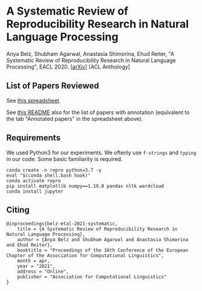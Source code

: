 # A Systematic Review of Reproducibility Research in Natural Language Processing

Anya Belz, Shubham Agarwal, Anastasia Shimorina, Ehud Reiter, "A Systematic Review of Reproducibility Research in Natural Language Processing", EACL 2020. [[arXiv](https://arxiv.org/abs/2103.07929)] [ACL Anthology]

## List of Papers Reviewed

See [this spreadsheet](https://docs.google.com/spreadsheets/d/1sq9rEQBxlqBSsb4_vwSpS75JiY4EcI_o8RAWb2p_zrE/edit?usp=sharing).

See [this README](./resources#list-of-annotated-papers) also for the list of papers with annotation (equivalent to the tab "Annotated papers" in the spreadsheet above).

## Requirements

We used Python3 for our experiments. We oftenly use `f-strings` and `typing` in our code. Some basic familiarity is required. 

```
conda create -n repro python=3.7 -y
eval "$(conda shell.bash hook)"
conda activate repro
pip install matplotlib numpy==1.19.0 pandas nltk wordcloud
conda install jupyter
```

## Citing

```
@inproceedings{belz-etal-2021-systematic,
    title = {A Systematic Review of Reproducibility Research in Natural Language Processing},
    author = {Anya Belz and Shubham Agarwal and Anastasia Shimorina and Ehud Reiter},
    booktitle = "Proceedings of the 16th Conference of the European Chapter of the Association for Computational Linguistics",
    month = apr,
    year = "2021",
    address = "Online",
    publisher = "Association for Computational Linguistics"
}
```
